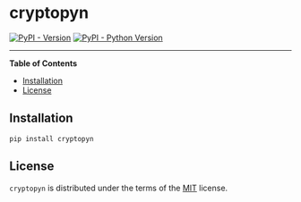 # cryptopyn

[![PyPI - Version](https://img.shields.io/pypi/v/cryptopyn.svg)](https://pypi.org/project/cryptopyn)
[![PyPI - Python Version](https://img.shields.io/pypi/pyversions/cryptopyn.svg)](https://pypi.org/project/cryptopyn)

-----

**Table of Contents**

- [Installation](#installation)
- [License](#license)

## Installation

```console
pip install cryptopyn
```

## License

`cryptopyn` is distributed under the terms of the [MIT](https://spdx.org/licenses/MIT.html) license.
